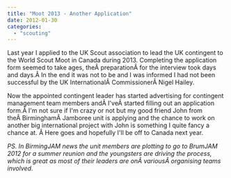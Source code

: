 ```yaml
---
title: "Moot 2013 - Another Application"
date: 2012-01-30
categories: 
  - "scouting"
---
```


Last year I applied to the UK Scout association to lead the UK contingent to the World Scout Moot in Canada during 2013. Completing the application form seemed to take ages, theÂ preparationÂ for the interview took days and days.Â In the end it was not to be and I was informed I had not been successful by the UK InternationalÂ CommissionerÂ Nigel Hailey.

Now the appointed contingent leader has started advertising for contingent management team members andÂ I'veÂ started filling out an application form.Â I'm not sure if I'm crazy or not but my good friend John from theÂ BirminghamÂ Jamboree unit is applying and the chance to work on another big international project with John is something I quite fancy a chance at. Â Here goes and hopefully I'll be off to Canada next year.

_PS. In BirmingJAM news the unit members are plotting to go to BrumJAM 2012 for a summer reunion and the youngsters are driving the process, which is great as most of their leaders are onÂ variousÂ organising teams involved._
